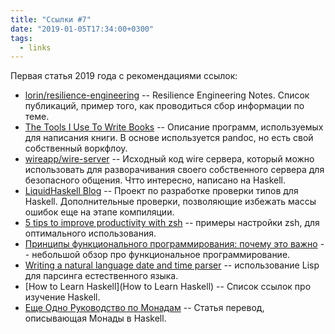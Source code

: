 ```yaml
---
title: "Ссылки #7"
date: "2019-01-05T17:34:00+0300"
tags:
  - links
---
```

Первая статья 2019 года с рекомендациями ссылок:

* [lorin/resilience-engineering](https://github.com/lorin/resilience-engineering) -- Resilience Engineering Notes. Список публикаций, пример того, как проводиться сбор информации по теме.
* [The Tools I Use To Write Books](https://thorstenball.com/blog/2018/09/04/the-tools-i-use-to-write-books/) -- Описание программ, используемых для написания книги. В основе используется pandoc, но есть свой собственный воркфлоу.
* [wireapp/wire-server](https://github.com/wireapp/wire-server) -- Исходный код wire сервера, который можно использовать для разворачивания своего собственного сервера для безопасного общения. Чтто интересно, написано на Haskell.
* [LiquidHaskell Blog](https://ucsd-progsys.github.io/liquidhaskell-blog/) -- Проект по разработке проверки типов для Haskell. Дополнительные проверки, позволяющие избежать массы ошибок еще на этапе компиляции.
* [5 tips to improve productivity with zsh](https://opensource.com/article/18/9/tips-productivity-zsh) -- примеры настройки zsh, для оптимального использования.
* [Принципы функционального программирования: почему это важно](https://proglib.io/p/fp-basics/) -- небольшой обзор про функциональное программирование.
* [Writing a natural language date and time parser](https://lisper.in/nlp-date-parser) -- использование Lisp для парсинга естественного языка.
* [How to Learn Haskell](How to Learn Haskell) -- Список ссылок про изучение Haskell.
* [Еще Одно Руководство по Монадам](https://habr.com/post/127556/) -- Статья перевод, описывающая Монады в Haskell.

